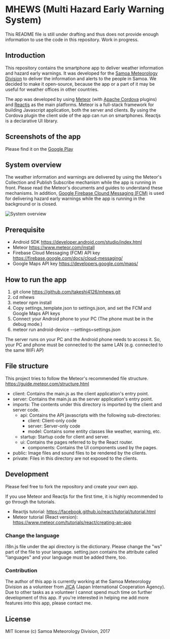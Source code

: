 # MHEWS (Multi Hazard Early Warning System)

This README file is still under drafting and thus does not provide enough information to use the code in this repository. Work in progress.

## Introduction
This repository contains the smartphone app to deliver weather information and hazard early warnings. It was developed for the [Samoa Meteorology Division](http://www.samet.gov.ws/) to deliver the information and alerts to the people in Samoa. We decided to make it open-source, because the app or a part of it may be useful for weather offices in other countries.

The app was developed by using [Meteor](https://www.meteor.com/) (with [Apache Cordova](https://cordova.apache.org/) plugins) and [Reactjs](https://facebook.github.io/react/
) as the main platforms.
Meteor is a full-stack framework for building Javascript application, both the server and clients.
By using the Cordova plugin the client side of the app can run on smartphones.
Reactjs is a declarative UI library.

## Screenshots of the app
Please find it on the [Google Play](https://play.google.com/store/apps/details?id=ws.gov.samet.mhews)

## System overview
The weather information and warnings are delivered by using the Meteor's Collection and Publish Subscribe mechanism while the app is running in front. Please read the Meteor's documents and guides to understand these mechanisms.
In addition, [Google Firebase Clound Messaging (FCM)](https://firebase.google.com/docs/cloud-messaging/) is used for delivering hazard early warnings while the app is running in the background or is closed.

![System overview](https://github.com/takeshi4126/mhews/wiki/images/MHEWS_system_overview.png)

## Prerequisite
- Android SDK https://developer.android.com/studio/index.html
- Meteor https://www.meteor.com/install
- Firebase Cloud Messaging (FCM) API key https://firebase.google.com/docs/cloud-messaging/
- Google Maps API key https://developers.google.com/maps/

## How to run the app
1. git clone https://github.com/takeshi4126/mhews.git
2. cd mhews
3. meteor npm install
4. Copy settings_template.json to settings.json, and set the FCM and Google Maps API keys
5. Connect your Android phone to your PC (The phone must be in the debug mode.)
6. meteor run android-device --settings=settings.json

The server runs on your PC and the Android phone needs to access it. So, your PC and phone must be connected to the same LAN (e.g. connected to the same WiFi AP)

## File structure
This project tries to follow the Meteor's recommended file structure. https://guide.meteor.com/structure.html

- client: Contains the main.js as the client application's entry point.
- server: Contains the main.js as the server application's entry point.
- imports: The contents under this directory is imported by the client and server code.
  - api: Contains the API javascripts with the following sub-directories:
    - client: Client-only code
    - server: Server-only code
    - model: Contains some entity classes like weather, warning, etc.
  - startup: Startup code for client and server.
  - ui: Contains the pages referred to by the React router.
    - components: Contains the UI components used by the pages.
- public: Image files and sound files to be rendered by the clients.
- private: Files in this directory are not exposed to the clients.

## Development
Please feel free to fork the repository and create your own app.

If you use Meteor and Reactjs for the first time, it is highly recommended to go through the tutorials.
- Reactjs tutorial: https://facebook.github.io/react/tutorial/tutorial.html
- Meteor tutorial (React version): https://www.meteor.com/tutorials/react/creating-an-app

### Change the language
i18n.js file under the api directory is the dictionary.
Please change the "ws" part of the file to your language.
setting.json contains the attribute called "languages" and your language must be added there, too.

### Contribution
The author of this app is currently working at the Samoa Meteorology Division as a volunteer from [JICA](https://www.jica.go.jp/english/index.html) (Japan International Cooperation Agency).
Due to other tasks as a volunteer I cannot spend much time on further development of this app.
If you're interested in helping me add more features into this app, please contact me.

## License
MIT license (c) Samoa Meteorology Division, 2017
